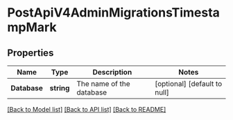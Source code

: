 # PostApiV4AdminMigrationsTimestampMark

## Properties
Name | Type | Description | Notes
------------ | ------------- | ------------- | -------------
**Database** | **string** | The name of the database | [optional] [default to null]

[[Back to Model list]](../README.md#documentation-for-models) [[Back to API list]](../README.md#documentation-for-api-endpoints) [[Back to README]](../README.md)



